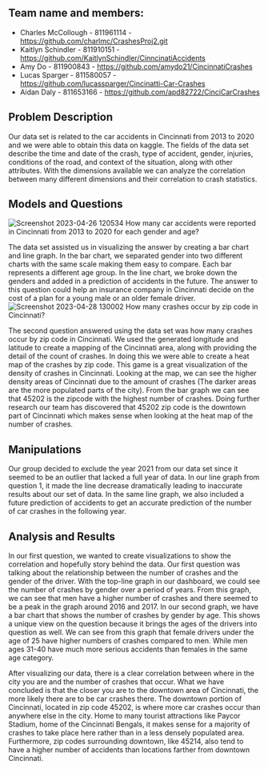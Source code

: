 ## Team name and members:




- Charles McCollough - 811961114 - https://github.com/charlmc/CrashesProj2.git
- Kaitlyn Schindler - 811910151 - https://github.com/KaitlynSchindler/CinncinatiAccidents
- Amy Do - 811900843 - https://github.com/amydo21/CincinnatiCrashes
- Lucas Sparger - 811580057 - https://github.com/lucassparger/Cincinatti-Car-Crashes
- Aidan Daly - 811653166 - https://github.com/apd82722/CinciCarCrashes




## Problem Description
Our data set is related to the car accidents in Cincinnati from 2013 to 2020 and we were able to obtain this data on kaggle. The fields of the data set describe the time and date of the crash, type of accident, gender, injuries, conditions of the road, and context of the situation, along with other attributes. With the dimensions available we can analyze the correlation between many different dimensions and their correlation to crash statistics. 




## Models and Questions


![Screenshot 2023-04-26 120534](https://user-images.githubusercontent.com/91034834/235212924-72245481-8aeb-4bdc-b0c1-9dae1f316555.png)
How many car accidents were reported in Cincinnati from 2013 to 2020 for each gender and age?


The data set assisted us in visualizing the answer by creating a bar chart and line graph. In the bar chart, we separated gender into two different charts with the same scale making them easy to compare. Each bar represents a different age group. In the line chart, we broke down the genders and added in a prediction of accidents in the future. The answer to this question could help an insurance company in Cincinnati decide on the cost of a plan for a young male or an older female driver. 
![Screenshot 2023-04-28 130002](https://user-images.githubusercontent.com/91034834/235212948-5129acfb-a570-45dd-9459-22eee7162f35.png)
How many crashes occur by zip code in Cincinnati?


The second question answered using the data set was how many crashes occur by zip code in Cincinnati. We used the generated longitude and latitude to create a mapping of the Cincinnati area, along with providing the detail of the count of crashes. In doing this we were able to create a heat map of the crashes by zip code. This game is a great visualization of the density of crashes in Cincinnati. Looking at the map, we can see the higher density areas of Cincinnati due to the amount of crashes (The darker areas are the more populated parts of the city). From the bar graph we can see that 45202 is the zipcode with the highest number of crashes. Doing further research our team has discovered that 45202 zip code is the downtown part of Cincinnati which makes sense when looking at the heat map of the number of crashes. 




## Manipulations
Our group decided to exclude the year 2021 from our data set since it seemed to be an outlier that lacked a full year of data. In our line graph from question 1, it made the line decrease dramatically leading to inaccurate results about our set of data. In the same line graph, we also included a future prediction of accidents to get an accurate prediction of the number of car crashes in the following year.




## Analysis and Results
In our first question, we wanted to create visualizations to show the correlation and hopefully story behind the data. Our first question was talking about the relationship between the number of crashes and the gender of the driver. With the top-line graph in our dashboard, we could see the number of crashes by gender over a period of years. From this graph, we can see that men have a higher number of crashes and there seemed to be a peak in the graph around 2016 and 2017. In our second graph, we have a bar chart that shows the number of crashes by gender by age. This shows a unique view on the question because it brings the ages of the drivers into question as well. We can see from this graph that female drivers under the age of 25 have higher numbers of crashes compared to men. While men ages 31-40 have much more serious accidents than females in the same age category.






After visualizing our data, there is a clear correlation between where in the city you are and the number of crashes that occur. What we have concluded is that the closer you are to the downtown area of Cincinnati, the more likely there are to be car crashes there. The downtown portion of Cincinnati, located in zip code 45202, is where more car crashes occur than anywhere else in the city. Home to many tourist attractions like Paycor Stadium, home of the Cincinnati Bengals, it makes sense for a majority of crashes to take place here rather than in a less densely populated area. Furthermore, zip codes surrounding downtown, like 45214, also tend to have a higher number of accidents than locations farther from downtown Cincinnati.




